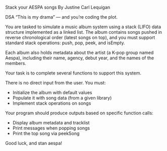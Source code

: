 Stack your AESPA songs
By Justine Carl Lequigan

DSA
“This is my drama” — and you’re coding the plot.

You are tasked to simulate a music album system using a stack (LIFO) data structure implemented as a linked list. The album contains songs pushed in reverse chronological order (latest songs on top), and you must support standard stack operations: push, pop, peek, and isEmpty.

Each album also holds metadata about the artist (a K-pop group named Aespa), including their name, agency, debut year, and the names of the members.

Your task is to complete several functions to support this system.

There is no direct input from the user. You must:

- Initialize the album with default values
- Populate it with song data (from a given library)
- Implement stack operations on songs

Your program should produce outputs based on specific function calls:

- Display album metadata and tracklist
- Print messages when popping songs
- Print the top song via peekSong

Good luck, and stan aespa!


